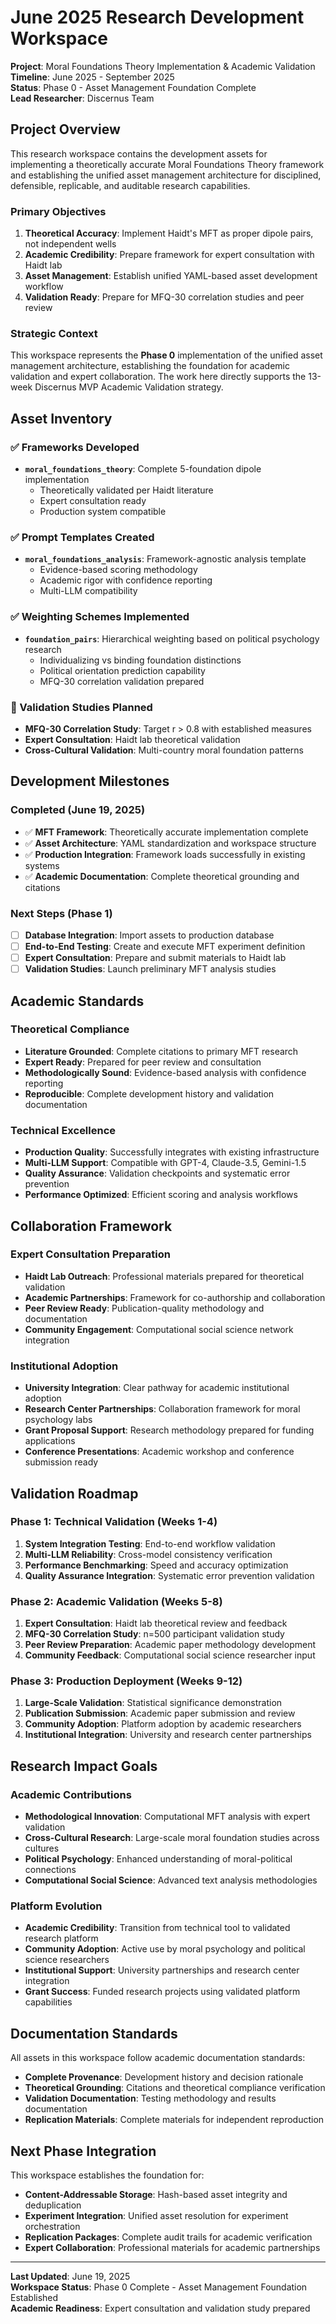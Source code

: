 # June 2025 Research Development Workspace

**Project**: Moral Foundations Theory Implementation & Academic Validation  
**Timeline**: June 2025 - September 2025  
**Status**: Phase 0 - Asset Management Foundation Complete  
**Lead Researcher**: Discernus Team

## **Project Overview**

This research workspace contains the development assets for implementing a theoretically accurate Moral Foundations Theory framework and establishing the unified asset management architecture for disciplined, defensible, replicable, and auditable research capabilities.

### **Primary Objectives**

1. **Theoretical Accuracy**: Implement Haidt's MFT as proper dipole pairs, not independent wells
2. **Academic Credibility**: Prepare framework for expert consultation with Haidt lab
3. **Asset Management**: Establish unified YAML-based asset development workflow
4. **Validation Ready**: Prepare for MFQ-30 correlation studies and peer review

### **Strategic Context**

This workspace represents the **Phase 0** implementation of the unified asset management architecture, establishing the foundation for academic validation and expert collaboration. The work here directly supports the 13-week Discernus MVP Academic Validation strategy.

## **Asset Inventory**

### **✅ Frameworks Developed**
- **`moral_foundations_theory`**: Complete 5-foundation dipole implementation
  - Theoretically validated per Haidt literature
  - Expert consultation ready
  - Production system compatible

### **✅ Prompt Templates Created**
- **`moral_foundations_analysis`**: Framework-agnostic analysis template
  - Evidence-based scoring methodology
  - Academic rigor with confidence reporting
  - Multi-LLM compatibility

### **✅ Weighting Schemes Implemented**
- **`foundation_pairs`**: Hierarchical weighting based on political psychology research
  - Individualizing vs binding foundation distinctions
  - Political orientation prediction capability
  - MFQ-30 correlation validation prepared

### **🔄 Validation Studies Planned**
- **MFQ-30 Correlation Study**: Target r > 0.8 with established measures
- **Expert Consultation**: Haidt lab theoretical validation
- **Cross-Cultural Validation**: Multi-country moral foundation patterns

## **Development Milestones**

### **Completed (June 19, 2025)**
- ✅ **MFT Framework**: Theoretically accurate implementation complete
- ✅ **Asset Architecture**: YAML standardization and workspace structure
- ✅ **Production Integration**: Framework loads successfully in existing systems
- ✅ **Academic Documentation**: Complete theoretical grounding and citations

### **Next Steps (Phase 1)**
- [ ] **Database Integration**: Import assets to production database
- [ ] **End-to-End Testing**: Create and execute MFT experiment definition
- [ ] **Expert Consultation**: Prepare and submit materials to Haidt lab
- [ ] **Validation Studies**: Launch preliminary MFT analysis studies

## **Academic Standards**

### **Theoretical Compliance**
- **Literature Grounded**: Complete citations to primary MFT research
- **Expert Ready**: Prepared for peer review and consultation
- **Methodologically Sound**: Evidence-based analysis with confidence reporting
- **Reproducible**: Complete development history and validation documentation

### **Technical Excellence**
- **Production Quality**: Successfully integrates with existing infrastructure
- **Multi-LLM Support**: Compatible with GPT-4, Claude-3.5, Gemini-1.5
- **Quality Assurance**: Validation checkpoints and systematic error prevention
- **Performance Optimized**: Efficient scoring and analysis workflows

## **Collaboration Framework**

### **Expert Consultation Preparation**
- **Haidt Lab Outreach**: Professional materials prepared for theoretical validation
- **Academic Partnerships**: Framework for co-authorship and collaboration
- **Peer Review Ready**: Publication-quality methodology and documentation
- **Community Engagement**: Computational social science network integration

### **Institutional Adoption**
- **University Integration**: Clear pathway for academic institutional adoption
- **Research Center Partnerships**: Collaboration framework for moral psychology labs
- **Grant Proposal Support**: Research methodology prepared for funding applications
- **Conference Presentations**: Academic workshop and conference submission ready

## **Validation Roadmap**

### **Phase 1: Technical Validation (Weeks 1-4)**
1. **System Integration Testing**: End-to-end workflow validation
2. **Multi-LLM Reliability**: Cross-model consistency verification
3. **Performance Benchmarking**: Speed and accuracy optimization
4. **Quality Assurance Integration**: Systematic error prevention validation

### **Phase 2: Academic Validation (Weeks 5-8)**
1. **Expert Consultation**: Haidt lab theoretical review and feedback
2. **MFQ-30 Correlation Study**: n=500 participant validation study
3. **Peer Review Preparation**: Academic paper methodology development
4. **Community Feedback**: Computational social science researcher input

### **Phase 3: Production Deployment (Weeks 9-12)**
1. **Large-Scale Validation**: Statistical significance demonstration
2. **Publication Submission**: Academic paper submission and review
3. **Community Adoption**: Platform adoption by academic researchers
4. **Institutional Integration**: University and research center partnerships

## **Research Impact Goals**

### **Academic Contributions**
- **Methodological Innovation**: Computational MFT analysis with expert validation
- **Cross-Cultural Research**: Large-scale moral foundation studies across cultures
- **Political Psychology**: Enhanced understanding of moral-political connections
- **Computational Social Science**: Advanced text analysis methodologies

### **Platform Evolution**
- **Academic Credibility**: Transition from technical tool to validated research platform
- **Community Adoption**: Active use by moral psychology and political science researchers
- **Institutional Support**: University partnerships and research center integration
- **Grant Success**: Funded research projects using validated platform capabilities

## **Documentation Standards**

All assets in this workspace follow academic documentation standards:
- **Complete Provenance**: Development history and decision rationale
- **Theoretical Grounding**: Citations and theoretical compliance verification
- **Validation Documentation**: Testing methodology and results documentation
- **Replication Materials**: Complete materials for independent reproduction

## **Next Phase Integration**

This workspace establishes the foundation for:
- **Content-Addressable Storage**: Hash-based asset integrity and deduplication
- **Experiment Integration**: Unified asset resolution for experiment orchestration  
- **Replication Packages**: Complete audit trails for academic verification
- **Expert Collaboration**: Professional materials for academic partnerships

---

**Last Updated**: June 19, 2025  
**Workspace Status**: Phase 0 Complete - Asset Management Foundation Established  
**Academic Readiness**: Expert consultation and validation study prepared 